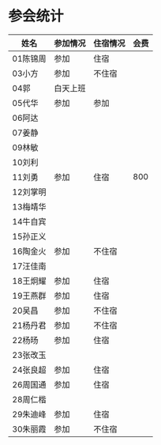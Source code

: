 # 参会统计

姓名|参加情况|住宿情况|会费
---|---|---|---
01陈锦周|参加|住宿|
03小方|参加|不住宿|
04郭|白天上班||
05代华|参加|参加|
06阿达|||
07姜静|||
09林敏|||
10刘利|||
11刘勇|参加|住宿|800
12刘掌明|||
13梅靖华|||
14牛自宾|||
15孙正义|||
16陶金火|参加|不住宿|
17汪佳南|||
18王炯耀|参加|住宿|
19王燕群|参加|住宿|
20吴昌|参加|不住宿|
21杨丹君|参加|不住宿|
22杨旸|参加|住宿|
23张改玉|||
24张良超|参加|住宿|
26周国通|参加|住宿|
28周仁楷|||
29朱迪峰|参加|住宿|
30朱丽霞|参加|不住宿|
